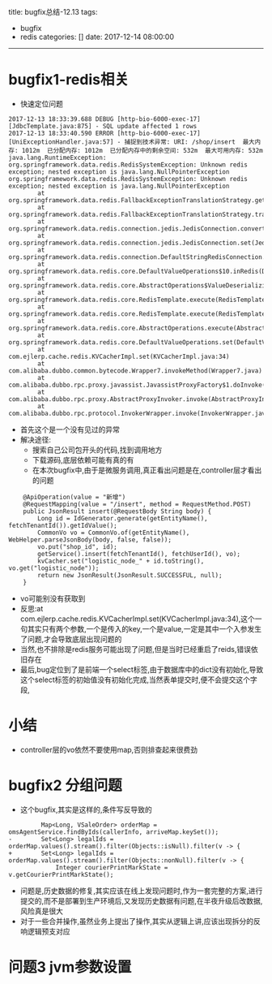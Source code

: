 title: bugfix总结-12.13
tags:
  - bugfix
  - redis
categories: []
date: 2017-12-14 08:00:00
---
# bugfix1-redis相关
- 快速定位问题
```
2017-12-13 18:33:39.688 DEBUG [http-bio-6000-exec-17][JdbcTemplate.java:875] - SQL update affected 1 rows
2017-12-13 18:33:40.590 ERROR [http-bio-6000-exec-17][UniExceptionHandler.java:57] - 捕捉到技术异常: URI: /shop/insert  最大内存: 1012m  已分配内存: 1012m  已分配内存中的剩余空间: 532m  最大可用内存: 532m
java.lang.RuntimeException: org.springframework.data.redis.RedisSystemException: Unknown redis exception; nested exception is java.lang.NullPointerException
org.springframework.data.redis.RedisSystemException: Unknown redis exception; nested exception is java.lang.NullPointerException
        at org.springframework.data.redis.FallbackExceptionTranslationStrategy.getFallback(FallbackExceptionTranslationStrategy.java:48)
        at org.springframework.data.redis.FallbackExceptionTranslationStrategy.translate(FallbackExceptionTranslationStrategy.java:38)
        at org.springframework.data.redis.connection.jedis.JedisConnection.convertJedisAccessException(JedisConnection.java:242)
        at org.springframework.data.redis.connection.jedis.JedisConnection.set(JedisConnection.java:1236)
        at org.springframework.data.redis.connection.DefaultStringRedisConnection.set(DefaultStringRedisConnection.java:744)
        at org.springframework.data.redis.core.DefaultValueOperations$10.inRedis(DefaultValueOperations.java:172)
        at org.springframework.data.redis.core.AbstractOperations$ValueDeserializingRedisCallback.doInRedis(AbstractOperations.java:57)
        at org.springframework.data.redis.core.RedisTemplate.execute(RedisTemplate.java:207)
        at org.springframework.data.redis.core.RedisTemplate.execute(RedisTemplate.java:169)
        at org.springframework.data.redis.core.AbstractOperations.execute(AbstractOperations.java:91)
        at org.springframework.data.redis.core.DefaultValueOperations.set(DefaultValueOperations.java:169)
        at com.ejlerp.cache.redis.KVCacherImpl.set(KVCacherImpl.java:34)
        at com.alibaba.dubbo.common.bytecode.Wrapper7.invokeMethod(Wrapper7.java)
        at com.alibaba.dubbo.rpc.proxy.javassist.JavassistProxyFactory$1.doInvoke(JavassistProxyFactory.java:46)
        at com.alibaba.dubbo.rpc.proxy.AbstractProxyInvoker.invoke(AbstractProxyInvoker.java:72)
        at com.alibaba.dubbo.rpc.protocol.InvokerWrapper.invoke(InvokerWrapper.java:53)
```
- 首先这个是一个没有见过的异常
- 解决途径:
    + 搜索自己公司包开头的代码,找到调用地方
    + 下载源码,底层依赖可能有真的有
    + 在本次bugfix中,由于是微服务调用,真正看出问题是在,controller层才看出的问题
```
    @ApiOperation(value = "新增")
    @RequestMapping(value = "/insert", method = RequestMethod.POST)
    public JsonResult insert(@RequestBody String body) {
        Long id = IdGenerator.generate(getEntityName(), fetchTenantId()).getIdValue();
        CommonVo vo = CommonVo.of(getEntityName(), WebHelper.parseJsonBody(body, false, false));
        vo.put("shop_id", id);
        getService().insert(fetchTenantId(), fetchUserId(), vo);
        kvCacher.set("logistic_node_" + id.toString(), vo.get("logistic_node"));
        return new JsonResult(JsonResult.SUCCESSFUL, null);
    }

```
- vo可能别没有获取到
- 反思:at com.ejlerp.cache.redis.KVCacherImpl.set(KVCacherImpl.java:34),这个一句其实只有两个参数,一个是传入的key,一个是value,一定是其中一个入参发生了问题,才会导致底层出现问题的
- 当然,也不排除是redis服务可能出现了问题,但是当时已经重启了reids,错误依旧存在
- 最后,bug定位到了是前端一个select标签,由于数据库中的dict没有初始化,导致这个select标签的初始值没有初始化完成,当然表单提交时,便不会提交这个字段,

# 小结
- controller层的vo依然不要使用map,否则排查起来很费劲

# bugfix2 分组问题
- 这个bugfix,其实是这样的,条件写反导致的
```
         Map<Long, VSaleOrder> orderMap = omsAgentService.findByIds(callerInfo, arriveMap.keySet());
-        Set<Long> legalIds = orderMap.values().stream().filter(Objects::isNull).filter(v -> {
+        Set<Long> legalIds = orderMap.values().stream().filter(Objects::nonNull).filter(v -> {
             Integer courierPrintMarkState = v.getCourierPrintMarkState();

```
- 问题是,历史数据的修复,其实应该在线上发现问题时,作为一套完整的方案,进行提交的,而不是部署到生产环境后,又发现历史数据有问题,在半夜升级后改数据,风险真是很大
- 对于一些合并操作,虽然业务上提出了操作,其实从逻辑上讲,应该出现拆分的反响逻辑预支对应

# 问题3 jvm参数设置